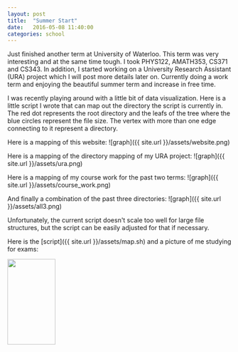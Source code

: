 ```yaml
---
layout: post
title:  "Summer Start"
date:   2016-05-08 11:40:00
categories: school
---
```


Just finished another term at University of Waterloo. This term was very interesting and at the same time tough. I took PHYS122, AMATH353, CS371 and CS343. In addition, I started working on a University Research Assistant (URA) project which I will post more details later on. Currently doing a work term and enjoying the beautiful summer term and increase in free time. 


I was recently playing around with a little bit of data visualization. Here is a little script I wrote that can map out the directory the script is currently in. The red dot represents the root directory and the leafs of the tree where the blue circles represent the file size. The vertex with more than one edge connecting to it represent a directory.


Here is a mapping of this website:
![graph]({{ site.url }}/assets/website.png)

Here is a mapping of the directory mapping of my URA project:
![graph]({{ site.url }}/assets/ura.png)

Here is a mapping of my course work for the past two terms:
![graph]({{ site.url }}/assets/course_work.png)

And finally a combination of the past three directories:
![graph]({{ site.url }}/assets/all3.png)

Unfortunately, the current script doesn't scale too well for large file structures, but the script can be easily adjusted for that if necessary. 

Here is the [script]({{ site.url }}/assets/map.sh) and a picture of me studying for exams:

<img src="http://szonov.com/assets/studying.jpg" width="108px" height="192px" />

